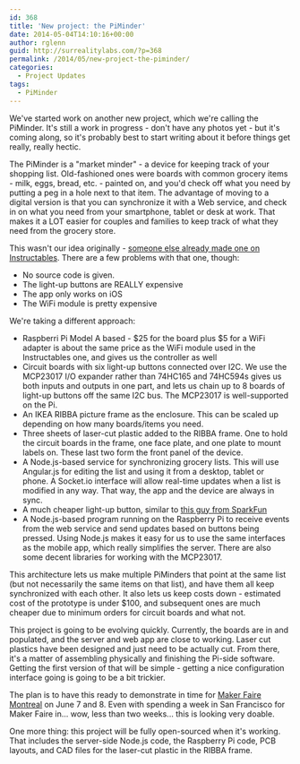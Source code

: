 ```yaml
---
id: 368
title: 'New project: the PiMinder'
date: 2014-05-04T14:10:16+00:00
author: rglenn
guid: http://surrealitylabs.com/?p=368
permalink: /2014/05/new-project-the-piminder/
categories:
  - Project Updates
tags:
  - PiMinder
---
```

We've started work on another new project, which we're calling the PiMinder. It's still a work in progress - don't have any photos yet - but it's coming along, so it's probably best to start writing about it before things get really, really hectic.

The PiMinder is a "market minder" - a device for keeping track of your shopping list. Old-fashioned ones were boards with common grocery items - milk, eggs, bread, etc. - painted on, and you'd check off what you need by putting a peg in a hole next to that item. The advantage of moving to a digital version is that you can synchronize it with a Web service, and check in on what you need from your smartphone, tablet or desk at work. That makes it a LOT easier for couples and families to keep track of what they need from the grocery store.

This wasn't our idea originally - <a href='http://www.instructables.com/id/Market-Minder/' target='_blank'>someone else already made one on Instructables</a>. There are a few problems with that one, though:
<ul><li>No source code is given.</li>
<li>The light-up buttons are REALLY expensive</li>
<li>The app only works on iOS</li>
<li>The WiFi module is pretty expensive</li>
</ul>
We're taking a different approach:
<ul>
<li>Raspberri Pi Model A based - $25 for the board plus $5 for a WiFi adapter is about the same price as the WiFi module used in the Instructables one, and gives us the controller as well</li>
<li>Circuit boards with six light-up buttons connected over I2C. We use the MCP23017 I/O expander rather than 74HC165 and 74HC594s gives us both inputs and outputs in one part, and lets us chain up to 8 boards of light-up buttons off the same I2C bus. The MCP23017 is well-supported on the Pi.</li>
<li>An IKEA RIBBA picture frame as the enclosure. This can be scaled up depending on how many boards/items you need.</li>
<li>Three sheets of laser-cut plastic added to the RIBBA frame. One to hold the circuit boards in the frame, one face plate, and one plate to mount labels on. These last two form the front panel of the device.</li>
<li>A Node.js-based service for synchronizing grocery lists. This will use Angular.js for editing the list and using it from a desktop, tablet or phone. A Socket.io interface will allow real-time updates when a list is modified in any way. That way, the app and the device are always in sync.</li>
<li>A much cheaper light-up button, similar to <a href='https://www.sparkfun.com/products/10443' target='_blank'>this guy from SparkFun</a></li>
<li>A Node.js-based program running on the Raspberry Pi to receive events from the web service and send updates based on buttons being pressed. Using Node.js makes it easy for us to use the same interfaces as the mobile app, which really simplifies the server. There are also some decent libraries for working with the MCP23017.</li>
</ul>

This architecture lets us make multiple PiMinders that point at the same list (but not necessarily the same items on that list), and have them all keep synchronized with each other. It also lets us keep costs down - estimated cost of the prototype is under $100, and subsequent ones are much cheaper due to minimum orders for circuit boards and what not.

This project is going to be evolving quickly. Currently, the boards are in and populated, and the server and web app are close to working. Laser cut plastics have been designed and just need to be actually cut. From there, it's a matter of assembling physically and finishing the Pi-side software. Getting the first version of that will be simple - getting a nice configuration interface going is going to be a bit trickier.

The plan is to have this ready to demonstrate in time for <a href='http://makerfairemontreal.ca/' target='_blank'>Maker Faire Montreal</a> on June 7 and 8. Even with spending a week in San Francisco for Maker Faire in... wow, less than two weeks... this is looking very doable.

One more thing: this project will be fully open-sourced when it's working. That includes the server-side Node.js code, the Raspberry Pi code, PCB layouts, and CAD files for the laser-cut plastic in the RIBBA frame.